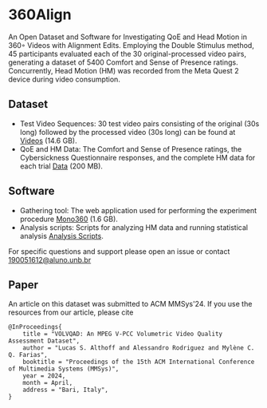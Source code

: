 # 360Align
An Open Dataset and Software for Investigating QoE and Head Motion in 360◦ Videos with Alignment Edits. Employing the Double Stimulus method, 45 participants evaluated each of the 30 original-processed video pairs, generating a dataset of 5400 Comfort and Sense of Presence ratings. Concurrently, Head Motion (HM) was recorded from the Meta Quest 2 device during video consumption.

## Dataset

- Test Video Sequences: 30 test video pairs consisting of the original (30s long) followed by the processed video (30s long) can be found at [Videos](https://osf.io/yaqhb/) (14.6 GB).
- QoE and HM Data: The Comfort and Sense of Presence ratings, the Cybersickness Questionnaire responses, and the complete HM data for each trial [Data](https://osf.io/khcu2/) (200 MB).

## Software

- Gathering tool: The web application used for performing the experiment procedure [Mono360](https://osf.io/x8fsq/) (1.6 GB).
- Analysis scripts: Scripts for analyzing HM data and running statistical analysis [Analysis Scripts](https://osf.io/y8qag/).

For specific questions and support please open an issue or contact [190051612@aluno.unb.br](190051612@aluno.unb.br)

## Paper

An article on this dataset was submitted to ACM MMSys'24. If you use the resources from our article, please cite

```
@InProceedings{
    title = "VOLVQAD: An MPEG V-PCC Volumetric Video Quality Assessment Dataset",
    author = "Lucas S. Althoff and Alessandro Rodriguez and Mylène C. Q. Farias",
    booktitle = "Proceedings of the 15th ACM International Conference of Multimedia Systems (MMSys)",
    year = 2024,
    month = April,
    address = "Bari, Italy",
}
```
